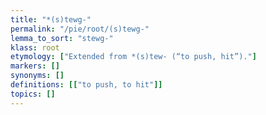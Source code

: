 ```yaml
---
title: "*(s)tewg-"
permalink: "/pie/root/(s)tewg-"
lemma_to_sort: "stewg-"
klass: root
etymology: ["Extended from *(s)tew- (“to push, hit”)."]
markers: []
synonyms: []
definitions: [["to push, to hit"]]
topics: []
---
```

